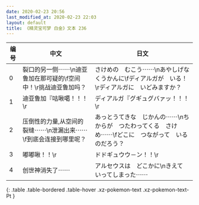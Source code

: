 ```yaml
---
date: 2020-02-23 20:56
last_modified_at: 2020-02-23 22:03
layout: default
title: 《精灵宝可梦 白金》文本 236
---
```

| 编号 | 中文 | 日文 |
| ---- | ---- | ---- |
| 0 | 裂口的另一侧⋯⋯\n迪亚鲁加在那可疑的\f空间中！\r挑战迪亚鲁加吗？ | さけめの　むこう⋯⋯\nあやしげな　くうかんに\fディアルガが　いる！\rディアルガに　いどみますか？ |
| 1 | 迪亚鲁加『咕啾噶！！！\r | ディアルガ『グギュグバァッ！！！\r |
| 2 | 压倒性的力量,从空间的裂缝⋯⋯\n泄漏出来⋯⋯\f到底会连接到哪里呢？ | あっとうてきな　じかんの⋯⋯\nちからが　つたわってくる　さけめ⋯⋯\fどこに　つながって　いるのだろう？ |
| 3 | 嘟嘟啾！！\r | ドドギュウウ－ン！！\r |
| 4 | 创世神消失了⋯⋯ | アルセウスは　どこかに\nきえて　いってしまった⋯⋯ |
{: .table .table-bordered .table-hover .xz-pokemon-text .xz-pokemon-text-Pt }